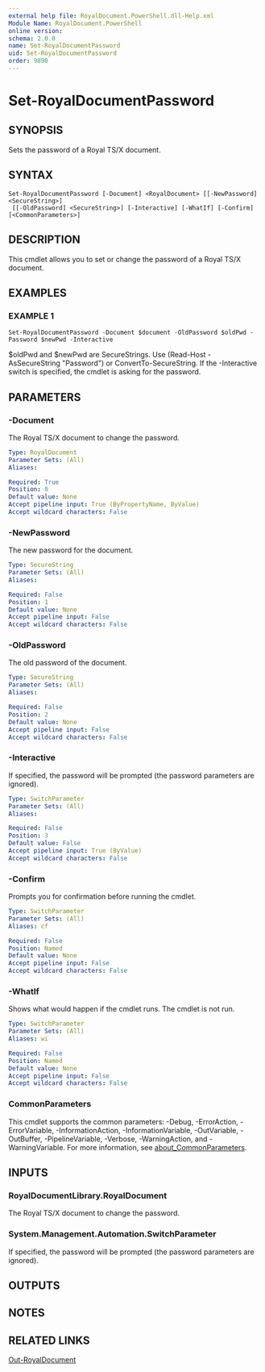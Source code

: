 ```yaml
---
external help file: RoyalDocument.PowerShell.dll-Help.xml
Module Name: RoyalDocument.PowerShell
online version:
schema: 2.0.0
name: Set-RoyalDocumentPassword
uid: Set-RoyalDocumentPassword
order: 9890
---
```


# Set-RoyalDocumentPassword

## SYNOPSIS
Sets the password of a Royal TS/X document.

## SYNTAX

```
Set-RoyalDocumentPassword [-Document] <RoyalDocument> [[-NewPassword] <SecureString>]
 [[-OldPassword] <SecureString>] [-Interactive] [-WhatIf] [-Confirm] [<CommonParameters>]
```

## DESCRIPTION
This cmdlet allows you to set or change the password of a Royal TS/X document.

## EXAMPLES

### EXAMPLE 1
```
Set-RoyalDocumentPassword -Document $document -OldPassword $oldPwd -Password $newPwd -Interactive
```

$oldPwd and $newPwd are SecureStrings.
Use (Read-Host -AsSecureString "Password") or ConvertTo-SecureString.
If the -Interactive switch is specified, the cmdlet is asking for the password.

## PARAMETERS

### -Document
The Royal TS/X document to change the password.

```yaml
Type: RoyalDocument
Parameter Sets: (All)
Aliases:

Required: True
Position: 0
Default value: None
Accept pipeline input: True (ByPropertyName, ByValue)
Accept wildcard characters: False
```

### -NewPassword
The new password for the document.

```yaml
Type: SecureString
Parameter Sets: (All)
Aliases:

Required: False
Position: 1
Default value: None
Accept pipeline input: False
Accept wildcard characters: False
```

### -OldPassword
The old password of the document.

```yaml
Type: SecureString
Parameter Sets: (All)
Aliases:

Required: False
Position: 2
Default value: None
Accept pipeline input: False
Accept wildcard characters: False
```

### -Interactive
If specified, the password will be prompted (the password parameters are ignored).

```yaml
Type: SwitchParameter
Parameter Sets: (All)
Aliases:

Required: False
Position: 3
Default value: False
Accept pipeline input: True (ByValue)
Accept wildcard characters: False
```

### -Confirm
Prompts you for confirmation before running the cmdlet.

```yaml
Type: SwitchParameter
Parameter Sets: (All)
Aliases: cf

Required: False
Position: Named
Default value: None
Accept pipeline input: False
Accept wildcard characters: False
```

### -WhatIf
Shows what would happen if the cmdlet runs.
The cmdlet is not run.

```yaml
Type: SwitchParameter
Parameter Sets: (All)
Aliases: wi

Required: False
Position: Named
Default value: None
Accept pipeline input: False
Accept wildcard characters: False
```

### CommonParameters
This cmdlet supports the common parameters: -Debug, -ErrorAction, -ErrorVariable, -InformationAction, -InformationVariable, -OutVariable, -OutBuffer, -PipelineVariable, -Verbose, -WarningAction, and -WarningVariable. For more information, see [about_CommonParameters](http://go.microsoft.com/fwlink/?LinkID=113216).

## INPUTS

### RoyalDocumentLibrary.RoyalDocument
The Royal TS/X document to change the password.

### System.Management.Automation.SwitchParameter
If specified, the password will be prompted (the password parameters are ignored).

## OUTPUTS

## NOTES

## RELATED LINKS

[Out-RoyalDocument]()

